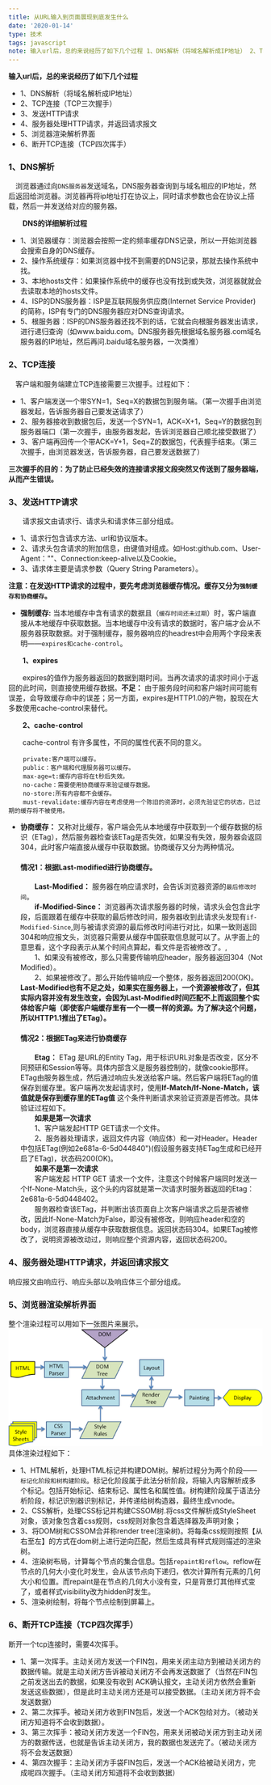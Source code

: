 ```yaml
---
title: 从URL输入到页面展现到底发生什么
date: '2020-01-14'
type: 技术
tags: javascript
note: 输入url后，总的来说经历了如下几个过程 1、DNS解析（将域名解析成IP地址） 2、TCP连接（TCP三次握手） 3、发送HTTP请求 4、服务器处理HTTP请求，并返回请求报文 5、浏览器渲染解析界面 6、断开TCP连接（TCP四次挥手）
---
```

**输入url后，总的来说经历了如下几个过程**

+ 1、DNS解析（将域名解析成IP地址）
+ 2、TCP连接（TCP三次握手）
+ 3、发送HTTP请求
+ 4、服务器处理HTTP请求，并返回请求报文
+ 5、浏览器渲染解析界面
+ 6、断开TCP连接（TCP四次挥手）

###  **1、DNS解析**
&#8195;浏览器通过向`DNS服务器`发送域名，DNS服务器查询到与域名相应的IP地址，然后返回给浏览器。浏览器再将ip地址打在协议上，同时请求参数也会在协议上搭载，然后一并发送给对应的服务器。

&#8195;&#8195;**DNS的详细解析过程**
+ 1、浏览器缓存：浏览器会按照一定的频率缓存DNS记录，所以一开始浏览器会搜索自身的DNS缓存。
+ 2、操作系统缓存：如果浏览器中找不到需要的DNS记录，那就去操作系统中找。
+ 3、本地hosts文件：如果操作系统中的缓存也没有找到或失效，浏览器就就会去读取本地的hosts文件。
+ 4、ISP的DNS服务器：ISP是互联网服务供应商(Internet Service Provider)的简称，ISP有专门的DNS服务器应对DNS查询请求。
+ 5、根服务器：ISP的DNS服务器还找不到的话，它就会向根服务器发出请求，进行递归查询（如www.baidu.com。DNS服务器先根据域名服务器.com域名服务器的IP地址，然后再问.baidu域名服务器，一次类推）
###  **2、TCP连接**
&#8195;客户端和服务端建立TCP连接需要三次握手。过程如下：
+ 1、客户端发送一个带SYN=1，Seq=X的数据包到服务端。（第一次握手由浏览器发起，告诉服务器自己要发送请求了）
+ 2、服务器接收到数据包后，发送一个SYN=1，ACK=X+1，Seq=Y的数据包到服务器端口（第一次握手，由服务器发起，告诉浏览器自己顺北接受数据了）
+ 3、客户端再回传一个带ACK=Y+1，Seq=Z的数据包，代表握手结束。（第三次握手，由浏览器发送，告诉服务器，自己要发送数据了）

**三次握手的目的：为了防止已经失效的连接请求报文段突然又传送到了服务器端，从而产生错误。**
### **3、发送HTTP请求**

&#8195;&#8195;请求报文由请求行、请求头和请求体三部分组成。
+ 1、请求行包含请求方法、url和协议版本。
+ 2、请求头包含请求的附加信息，由键值对组成。如Host:github.com、User-Agent：""、Connection:keep-alive以及Cookie。
+ 3、请求体主要是请求参数（Query String Parameters）。

**注意：在发送HTTP请求的过程中，要先考虑浏览器缓存情况。缓存又分为`强制缓存和协商缓存`。**
+ **强制缓存:** 当本地缓存中含有请求的数据且（`缓存时间还未过期`）时，客户端直接从本地缓存中获取数据。当本地缓存中没有请求的数据时，客户端才会从不服务器获取数据。对于强制缓存，服务器响应的headrest中会用两个字段来表明——`expires和cache-control`。

&#8195;&#8195;**1、expires**

&#8195;&#8195;expires的值作为服务器返回的数据到期时间。当再次请求的请求时间小于返回的此时间，则直接使用缓存数据。**不足：** 由于服务段时间和客户端时间可能有误差，会导致缓存命中的误差；另一方面，expires是HTTP1.0的产物，股现在大多数使用cache-control来替代。

&#8195;&#8195;**2、cache-control**

&#8195;&#8195;cache-control 有许多属性，不同的属性代表不同的意义。
```
    private:客户端可以缓存。
    public：客户端和代理服务器可以缓存。
    max-age=t:缓存内容将在t秒后失效。
    no-cache：需要使用协商缓存来验证缓存数据。
    no-store:所有内容都不会缓存。
    must-revalidate:缓存内容在考虑使用一个陈旧的资源时，必须先验证它的状态，已过期的缓存将不被使用。
```
+ **协商缓存：** 又称对比缓存，客户端会先从本地缓存中获取到一个缓存数据的标识（ETag），然后服务器检查该ETag是否失效，如果没有失效，服务器会返回304，此时客户端直接从缓存中获取数据。协商缓存又分为两种情况。
&#8195;&#8195;<h4>情况1：根据Last-modified进行协商缓存。</h4>
&#8195;&#8195;**Last-Modified：** 服务器在响应请求时，会告诉浏览器资源的`最后修改时间`。<br>
&#8195;&#8195;**if-Modified-Since：** 浏览器再次请求服务器的时候，请求头会包含此字段，后面跟着在缓存中获取的最后修改时间，服务器收到此请求头发现有`if-Modified-Since`,则与被请求资源的最后修改时间进行对比，如果一致则返回304和响应报文头，浏览器只需要从缓存中国获取信息就可以了。从字面上的意思看，这个字段表示从某个时间点算起，看文件是否被修改了。,<br>
&#8195;&#8195;1、如果没有被修改，那么只需要传输响应header，服务器返回304（Not Modified）。<br>
&#8195;&#8195;2、如果被修改了。那么开始传输响应一个整体，服务器返回200(OK)。<br>
**Last-Modified也有不足之处，如果实在服务器上，一个资源被修改了，但其实际内容并没有发生改变，会因为Last-Modified时间匹配不上而返回整个实体给客户端（即使客户端缓存里有一个一模一样的资源。为了解决这个问题，所以HTTP1.1推出了ETag）。**
&#8195;&#8195;<h4>情况2：根据ETag来进行协商缓存</h4>
&#8195;&#8195;**Etag：** ETag 是URL的Entity Tag，用于标识URL对象是否改变，区分不同预研和Session等等。具体内部含义是服务器控制的，就像cookie那样。ETag由服务器生成，然后通过响应头发送给客户端。然后客户端将ETag的值保存到缓存里。客户端再次发起请求时，使用**If-Match/If-None-Match，该值就是保存到缓存里的ETag值** 这个条件判断请求来验证资源是否修改。具体验证过程如下。<br>
&#8195;&#8195;**如果是第一次请求**<br>
&#8195;&#8195;1、客户端发起HTTP GET请求一个文件。<br>
&#8195;&#8195;2、服务器处理请求，返回文件内容（响应体）和一对Header。Header中包括ETag(例如2e681a-6-5d044840")(假设服务器支持ETag生成和已经开启了ETag)，状态码200(OK)。 <br>
&#8195;&#8195;**如果不是第一次请求**<br>
&#8195;&#8195;客户端发起 HTTP GET 请求一个文件，注意这个时候客户端同时发送一个If-None-Match头，这个头的内容就是第一次请求时服务器返回的Etag：2e681a-6-5d0448402。  
&#8195;&#8195;服务器检查该ETag，并判断出该页面自上次客户端请求之后是否被修改，因此If-None-Match为False，即没有被修改，则响应header和空的body，浏览器直接从缓存中获取数据信息。返回状态码304。如果ETag被修改了，说明资源被改动过，则响应整个资源内容，返回状态码200。

### **4、服务器处理HTTP请求，并返回请求报文**
响应报文由响应行、响应头部以及响应体三个部分组成。
### **5、浏览器渲染解析界面**
整个渲染过程可以用如下一张图片来展示。
<img src="../../images/browserExe.jpg" alt="暂无图片">
具体渲染过程如下：
+ 1、HTML解析，处理HTML标记并构建DOM树。解析过程分为两个阶段——`标记化阶段和树构建阶段`。标记化阶段属于此法分析阶段，将输入内容解析成多个标记。包括开始标记、结束标记、属性名和属性值。树构建阶段属于语法分析阶段，标记识别器识别标记，并传递给树构造器，最终生成vnode。
+ 2、CSS解析，处理CSS标记并构建CSSOM树.将css文件解析成StyleSheet对象，该对象包含着css规则，css规则对象包含着选择器及声明对象；
+ 3、将DOM树和CSSOM合并称render tree(渲染树)。将每条css规则按照【从右至左】的方式在dom树上进行逆向匹配，然后生成具有样式规则描述的渲染树。
+ 4、渲染树布局，计算每个节点的集合信息。包括`repaint和reflow`。reflow在节点的几何大小变化时发生，会从该节点向下递归，依次计算所有元素的几何大小和位置。而repaint是在节点的几何大小没有变，只是背景灯其他样式变了，或者样式visibility改为hidden时发生。
+ 5、渲染树绘制，将每个节点绘制到屏幕上。<br>

### **6、断开TCP连接（TCP四次挥手）**

断开一个tcp连接时，需要4次挥手。

+ 1、第一次挥手。主动关闭方发送一个FIN包，用来关闭主动方到被动关闭方的数据传输。就是主动关闭方告诉被动关闭方不会再发送数据了（当然在FIN包之前发送出去的数据，如果没有收到 ACK确认报文，主动关闭方依然会重新发送这些数据），但是此时主动关闭方还是可以接受数据。（主动关闭方将不会发送数据）
+ 2、第二次挥手。被动关闭方收到FIN包后，发送一个ACK包给对方。（被动关闭方知道将不会收到数据）。
+ 3、第三次挥手：被动关闭方发送一个FIN包，用来关闭被动关闭方到主动关闭方的数据传送，也就是告诉主动关闭方，我的数据也发送完了。（被动关闭方将不会发送数据）
+ 4、第四次握手：主动关闭方手袋FIN包后，发送一个ACK给被动关闭方，完成呢四次握手。（主动关闭方知道将不会收到数据）
<Valine></Valine>









